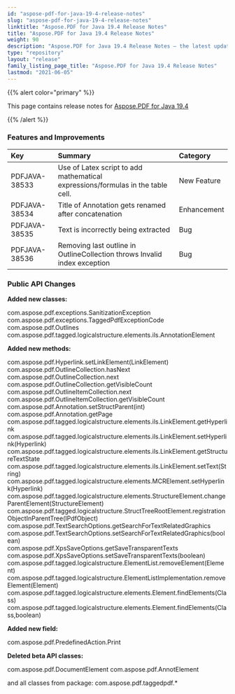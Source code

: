 ```yaml
---
id: "aspose-pdf-for-java-19-4-release-notes"
slug: "aspose-pdf-for-java-19-4-release-notes"
linktitle: "Aspose.PDF for Java 19.4 Release Notes"
title: "Aspose.PDF for Java 19.4 Release Notes"
weight: 90
description: "Aspose.PDF for Java 19.4 Release Notes – the latest updates and fixes."
type: "repository"
layout: "release"
family_listing_page_title: "Aspose.PDF for Java 19.4 Release Notes"
lastmod: "2021-06-05"
---
```


{{% alert color="primary" %}}

This page contains release notes for [Aspose.PDF for Java 19.4](https://releases.aspose.com/java/repo/com/aspose/aspose-pdf/19.4/)

{{% /alert %}}
### **Features and Improvements**

|**Key**|**Summary**|**Category**|
| :- | :- | :- |
|PDFJAVA-38533|Use of Latex script to add mathematical expressions/formulas in the table cell.|New Feature|
|PDFJAVA-38534|Title of Annotation gets renamed after concatenation|Enhancement|
|PDFJAVA-38535|Text is incorrectly being extracted|Bug|
|PDFJAVA-38536|Removing last outline in OutlineCollection throws Invalid index exception|Bug|
### **Public API Changes**
**Added new classes:** 

com.aspose.pdf.exceptions.SanitizationException  
com.aspose.pdf.exceptions.TaggedPdfExceptionCode  
com.aspose.pdf.Outlines  
com.aspose.pdf.tagged.logicalstructure.elements.ils.AnnotationElement

**Added new methods:** 

com.aspose.pdf.Hyperlink.setLinkElement(LinkElement)  
com.aspose.pdf.OutlineCollection.hasNext  
com.aspose.pdf.OutlineCollection.next  
com.aspose.pdf.OutlineCollection.getVisibleCount  
com.aspose.pdf.OutlineItemCollection.next  
com.aspose.pdf.OutlineItemCollection.getVisibleCount  
com.aspose.pdf.Annotation.setStructParent(int)  
com.aspose.pdf.Annotation.getPage  
com.aspose.pdf.tagged.logicalstructure.elements.ils.LinkElement.getHyperlink  
com.aspose.pdf.tagged.logicalstructure.elements.ils.LinkElement.setHyperlink(Hyperlink)  
com.aspose.pdf.tagged.logicalstructure.elements.ils.LinkElement.getStructureTextState  
com.aspose.pdf.tagged.logicalstructure.elements.ils.LinkElement.setText(String)  
com.aspose.pdf.tagged.logicalstructure.elements.MCRElement.setHyperlink(Hyperlink)  
com.aspose.pdf.tagged.logicalstructure.elements.StructureElement.changeParentElement(StructureElement)  
com.aspose.pdf.tagged.logicalstructure.StructTreeRootElement.registrationObjectInParentTree(IPdfObject)  
com.aspose.pdf.TextSearchOptions.getSearchForTextRelatedGraphics  
com.aspose.pdf.TextSearchOptions.setSearchForTextRelatedGraphics(boolean)  
com.aspose.pdf.XpsSaveOptions.getSaveTransparentTexts  
com.aspose.pdf.XpsSaveOptions.setSaveTransparentTexts(boolean)  
com.aspose.pdf.tagged.logicalstructure.ElementList.removeElement(Element)  
com.aspose.pdf.tagged.logicalstructure.ElementListImplementation.removeElement(Element)  
com.aspose.pdf.tagged.logicalstructure.elements.Element.findElements(Class)  
com.aspose.pdf.tagged.logicalstructure.elements.Element.findElements(Class,boolean)  

**Added new field:**

com.aspose.pdf.PredefinedAction.Print

**Deleted beta API classes:**

com.aspose.pdf.DocumentElement
com.aspose.pdf.AnnotElement

and all classes from package: com.aspose.pdf.taggedpdf.*
